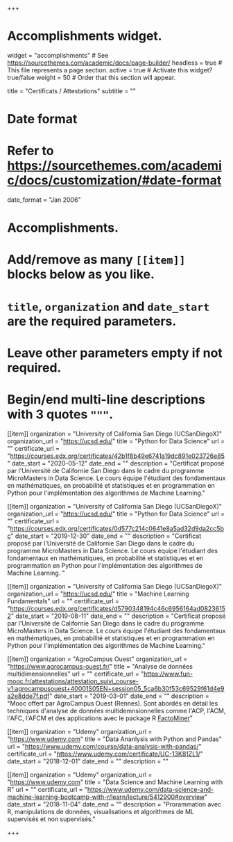 ﻿+++
# Accomplishments widget.
widget = "accomplishments"  # See https://sourcethemes.com/academic/docs/page-builder/
headless = true  # This file represents a page section.
active = true  # Activate this widget? true/false
weight = 50  # Order that this section will appear.

title = "Certificats / Attestations"
subtitle = ""

# Date format
#   Refer to https://sourcethemes.com/academic/docs/customization/#date-format
date_format = "Jan 2006"

# Accomplishments.
#   Add/remove as many `[[item]]` blocks below as you like.
#   `title`, `organization` and `date_start` are the required parameters.
#   Leave other parameters empty if not required.
#   Begin/end multi-line descriptions with 3 quotes `"""`.

[[item]]
  organization = "University of California San Diego (UCSanDiegoX)"
  organization_url = "https://ucsd.edu/"
  title = "Python for Data Science"
  url = ""
  certificate_url = "https://courses.edx.org/certificates/42b1f8b49e6741a19dc891e023726e85"
  date_start = "2020-05-12"
  date_end = ""
  description = "Certificat proposé par l'Université de Californie San Diego dans le cadre du programme MicroMasters in Data Science. Le cours équipe l'étudiant des fondamentaux en mathématiques, en probabilité et statistiques et en programmation en Python pour l'implémentation des algorithmes de Machine Learning."

[[item]]
  organization = "University of California San Diego (UCSanDiegoX)"
  organization_url = "https://ucsd.edu/"
  title = "Python for Data Science"
  url = ""
  certificate_url = "https://courses.edx.org/certificates/0d577c214c0641e8a5ad32d9da2cc5bc"
  date_start = "2019-12-30"
  date_end = ""
  description = "Certificat proposé par l'Université de Californie San Diego dans le cadre du programme MicroMasters in Data Science. Le cours équipe l'étudiant des fondamentaux en mathématiques, en probabilité et statistiques et en programmation en Python pour l'implémentation des algorithmes de Machine Learning. "

[[item]]
  organization = "University of California San Diego (UCSanDiegoX)"
  organization_url = "https://ucsd.edu/"
  title = "Machine Learning Fundamentals"
  url = ""
  certificate_url = "https://courses.edx.org/certificates/d5790348194c46c6956164ad08236152"
  date_start = "2019-08-11"
  date_end = ""
  description = "Certificat proposé par l'Université de Californie San Diego dans le cadre du programme MicroMasters in Data Science. Le cours équipe l'étudiant des fondamentaux en mathématiques, en probabilité et statistiques et en programmation en Python pour l'implémentation des algorithmes de Machine Learning."

[[item]]
  organization = "AgroCampus Ouest"
  organization_url = "https://www.agrocampus-ouest.fr/"
  title = "Analyse de données multidimensionnelles"
  url = ""
  certificate_url = "https://www.fun-mooc.fr/attestations/attestation_suivi_course-v1:agrocampusouest+40001S05EN+session05_5ca6b30f53c69529f61d4e9a2e8dde7f.pdf"
  date_start = "2019-03-01"
  date_end = ""
  description = "Mooc offert par AgroCampus Ouest (Rennes). Sont abordés en détail les techniques d'analyse de données multidemnsionnelles comme l'ACP, l'ACM, l'AFC, l'AFCM et des applications avec le package R [FactoMiner](http://factominer.free.fr/index_fr.html)"

[[item]]
  organization = "Udemy"
  organization_url = "https://www.udemy.com"
  title = "Data Ananlysis with Python and Pandas"
  url = "https://www.udemy.com/course/data-analysis-with-pandas/"
  certificate_url = "https://www.udemy.com/certificate/UC-13K81ZL1/"
  date_start = "2018-12-01"
  date_end = ""
  description = ""
  
[[item]]
  organization = "Udemy"
  organization_url = "https://www.udemy.com"
  title = "Data Science and Machine Learning with R"
  url = ""
  certificate_url = "https://www.udemy.com/data-science-and-machine-learning-bootcamp-with-r/learn/lecture/5412900#overview"
  date_start = "2018-11-04"
  date_end = ""
  description = "Prorammation avec R, manipulations de données, visualisations et algorithmes de ML supervisés et non supervisés."

+++

